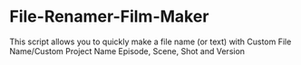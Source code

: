 # File-Renamer-Film-Maker
This script allows you to quickly make a file name (or text) with Custom File Name/Custom Project Name Episode, Scene, Shot and Version 
